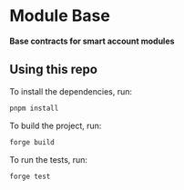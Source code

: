 # Module Base

**Base contracts for smart account modules**

## Using this repo

To install the dependencies, run:

```bash
pnpm install
```

To build the project, run:

```bash
forge build
```

To run the tests, run:

```bash
forge test
```
